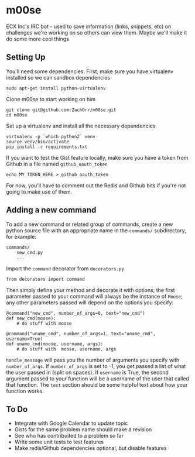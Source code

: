 # m00se

ECX Inc's IRC bot - used to save information (links, snippets, etc) on challenges we're working on so others can view them. Maybe we'll make it do some more cool things

## Setting Up

You'll need some dependencies. First, make sure you have virtualenv installed so we can sandbox dependencies

	sudo apt-get install python-virtualenv

Clone m00se to start working on him

	git clone git@github.com:ZachOrr/m00se.git
	cd m00se

Set up a virtualenv and install all the necessary dependencies

	virtualenv -p `which python2` venv
	source venv/bin/activate
	pip install -r requirements.txt

If you want to test the Gist feature locally, make sure you have a token from Github in a file named `github_oauth_token`

	echo MY_TOKEN_HERE > github_oauth_token

For now, you'll have to comment out the Redis and Github bits if you're not going to make use of them.

## Adding a new command

To add a new command or related group of commands, create a new python source
file with an appropriate name in the `commands/` subdirectory, for example:

    commands/
        new_cmd.py
        ...

Import the `command` decorator from `decorators.py`

    from decorators import command

Then simply define your method and decorate it with options; the first
parameter passed to your command will always be the instance of `Moose`; any
other parameters passed will depend on the options you specify:

    @command("new_cmd", number_of_args=0, text="new_cmd")
    def new_cmd(moose):
        # do stuff with moose

    @command("uname_cmd", number_of_args=1, text="uname_cmd", username=True)
    def uname_cmd(moose, username, args):
        # do stuff with  moose, username, args

`handle_message` will pass you the number of arguments you specify with `number_of_args`. If `number_of_args` is set to -1, you get passed a list of what the user passed in (split on spaces). If `username` is True, the second argument passed to your function will be a username of the user that called that function. The `text` section should be some helpful text about how your function works.

## To Do

* Integrate with Google Calendar to update topic
* Gists for the same problem name should make a revision
* See who has contribuited to a problem so far
* Write some unit tests to test features
* Make redis/Github dependencies optional, but disable features
